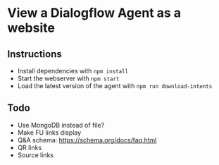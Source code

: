 # View a Dialogflow Agent as a website

## Instructions

* Install dependencies with `npm install`
* Start the webserver with `npm start`
* Load the latest version of the agent with `npm run download-intents`

## Todo

* Use MongoDB instead of file?
* Make FU links display
* Q&A schema: https://schema.org/docs/faq.html
* QR links
* Source links
